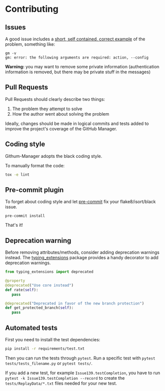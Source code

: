 # Contributing

## Issues

A good issue includes a [short, self contained, correct example](http://sscce.org/) of the problem, something like:

```
gm -v
gm: error: the following arguments are required: action, --config
```

**Warning:** you may want to remove some private information (authentication information is removed, but there may be private stuff in the messages)

## Pull Requests

Pull Requests should clearly describe two things:

1. The problem they attempt to solve
2. How the author went about solving the problem

Ideally, changes should be made in logical commits and tests added to improve the project's coverage of the GitHub Manager.

## Coding style

Githum-Manager adopts the black coding style.

To manually format the code:
```bash
tox -e lint
```

## Pre-commit plugin

To forget about coding style and let [pre-commit](https://pre-commit.com/#installation) fix your flake8/isort/black issue.

```
pre-commit install
```

That's it!

## Deprecation warning

Before removing attributes/methods, consider adding deprecation warnings instead. The [typing_extensions](https://pypi.org/project/typing-extensions/) package provides a handy decorator to add deprecation warnings.

```python
from typing_extensions import deprecated

@property
@deprecated("Use core instead")
def rate(self):
   pass

@deprecated("Deprecated in favor of the new branch protection")
def get_protected_branch(self):
   pass
```

## Automated tests

First you need to install the test dependencies:
```bash
pip install -r requirements/test.txt
```

Then you can run the tests through `pytest`.
Run a specific test with `pytest tests/tests_filename.py` or `pytest tests/`.

If you add a new test, for example `Issue139.testCompletion`, you have to run `pytest -k Issue139.testCompletion --record` to create the `tests/ReplayData/*.txt` files needed for your new test.
